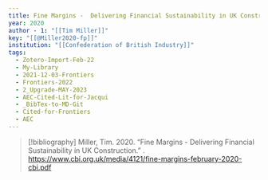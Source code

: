```yaml
---
title: Fine Margins -  Delivering Financial Sustainability in UK Construction
year: 2020
author - 1: "[[Tim Miller]]"
key: "[[@Miller2020-fp]]"
institution: "[[Confederation of British Industry]]"
tags:
  - Zotero-Import-Feb-22
  - My-Library
  - 2021-12-03-Frontiers
  - Frontiers-2022
  - 2_Upgrade-MAY-2023
  - AEC-Cited-Lit-for-Jacqui
  - _BibTex-to-MD-Git
  - Cited-for-Frontiers
  - AEC
---
```


> [!bibliography]
> Miller, Tim. 2020. “Fine Margins -  Delivering Financial Sustainability in UK Construction.” . https://www.cbi.org.uk/media/4121/fine-margins-february-2020-cbi.pdf